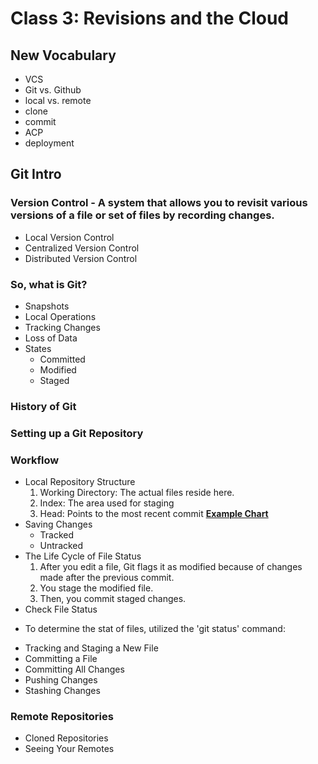 # Class 3: Revisions and the Cloud

## New Vocabulary
- VCS
- Git vs. Github
- local vs. remote
- clone
- commit
- ACP
- deployment

## Git Intro

### Version Control - A system that allows you to revisit various versions of a file or set of files by recording changes.
  - Local Version Control
  - Centralized Version Control
  - Distributed Version Control

### So, what is Git?
  - Snapshots
  - Local Operations
  - Tracking Changes
  - Loss of Data
  - States
    - Committed
    - Modified
    - Staged

### History of Git

### Setting up a Git Repository

### Workflow
- Local Repository Structure
   1. Working Directory: The actual files reside here.
   1. Index: The area used for staging
   1. Head: Points to the most recent commit **[Example Chart](https://blog.udemy.com/wp-content/uploads/2015/08/image036.png)**
- Saving Changes
  * Tracked
  * Untracked
- The Life Cycle of File Status
  1. After you edit a file, Git flags it as modified because of changes made after the previous commit.
  1. You stage the modified file.
  1. Then, you commit staged changes.
- Check File Status
 * To determine the stat of files, utilized the 'git status' command:
 >
- Tracking and Staging a New File
- Committing a File
- Committing All Changes
- Pushing Changes
- Stashing Changes

### Remote Repositories
  - Cloned Repositories
  - Seeing Your Remotes

## 
